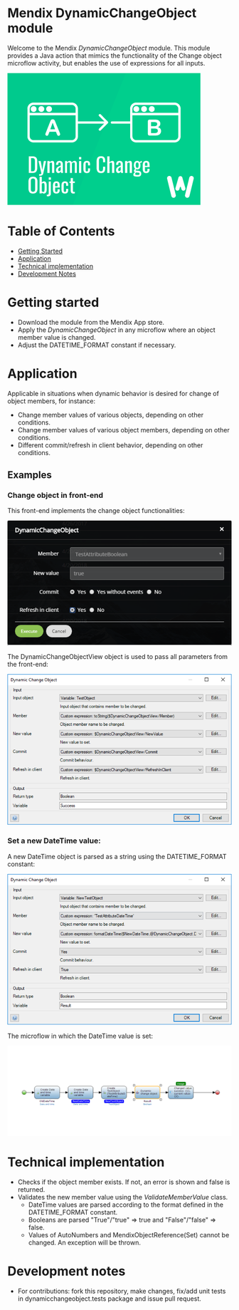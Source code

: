 # Mendix DynamicChangeObject module

Welcome to the Mendix *DynamicChangeObject* module. This module provides a Java action that mimics the functionality of the Change object microflow activity, but enables the use of expressions for all inputs.

![DynamicChangeObject logo][5]

# Table of Contents

* [Getting Started](#getting-started)
* [Application](#application)
* [Technical implementation](#technical-implementation)
* [Development Notes](#development-notes)

# Getting started
* Download the module from the Mendix App store.
* Apply the *DynamicChangeObject* in any microflow where an object member value is changed. 
* Adjust the DATETIME_FORMAT constant if necessary.

# Application
Applicable in situations when dynamic behavior is desired for change of object members, for instance:
* Change member values of various objects, depending on other conditions.
* Change member values of various object members, depending on other conditions.
* Different commit/refresh in client behavior, depending on other conditions.

## Examples

### Change object in front-end
This front-end implements the change object functionalities:

![Implement change object in front-end][1]

The DynamicChangeObjectView object is used to pass all parameters from the front-end:

![DynamicChangeObjectView application][2]

### Set a new DateTime value:
A new DateTime object is parsed as a string using the DATETIME_FORMAT constant:

![New DateTime value][3]

The microflow in which the DateTime value is set:

![MicroFlow that sets new DateTime value][4]

# Technical implementation
* Checks if the object member exists. If not, an error is shown and false is returned.
* Validates the new member value using the *ValidateMemberValue* class.
	* DateTime values are parsed according to the format defined in the DATETIME_FORMAT constant.
	* Booleans are parsed "True"/"true" => true and "False"/"false" => false.
	* Values of AutoNumbers and MendixObjectReference(Set) cannot be changed. An exception will be thrown.

# Development notes
* For contributions: fork this repository, make changes, fix/add unit tests in dynamicchangeobject.tests package and issue pull request.

 [1]: docs/DynamicChangeObject_Popup.PNG
 [2]: docs/DynamicChangeObject_Window.PNG
 [3]: docs/DynamicChangeObject_WindowDateTime.PNG
 [4]: docs/DynamicChangeObject_Microflow.PNG
 [5]: docs/DynamicChangeObject_logo.png
